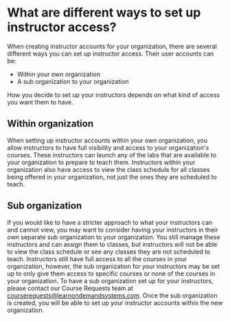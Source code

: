 # What are different ways to set up instructor access?

When creating instructor accounts for your organization, there are several different ways you can set up instructor access. Their user accounts can be:
- Within your own organization
- A sub organization to your organization

How you decide to set up your instructors depends on what kind of access you want them to have. 

## Within organization

When setting up instructor accounts within your own organization, you allow instructors to have full visibility and access to your organization's courses. These instructors can launch any of the labs that are available to your organization to prepare to teach them. Instructors within your organization also have access to view the class schedule for all classes being offered in your organization, not just the ones they are scheduled to teach.

## Sub organization

If you would like to have a stricter approach to what your instructors can and cannot view, you may want to consider having your instructors in their own separate sub organization to your organization. You still manage these instructors and can assign them to classes, but instructors will not be able to view the class schedule or see any classes they are not scheduled to teach. Instructors still have full access to all the courses in your organization, however, the sub organization for your instructors may be set up to only give them access to specific courses or none of the courses in your organization. To have a sub organization set up for your instructors, please contact our Course Requests team at courserequests@learnondemandsystems.com. Once the sub organization is created, you will be able to set up your instructor accounts within the new organization.